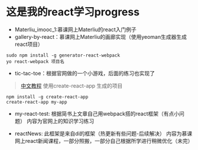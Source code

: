 # 这是我的react学习progress

* Materliu_imooc_1:慕课网上Materliu的react入门例子
* gallery-by-react：慕课网上Materliu的画廊实现（使用yeoman生成器生成react项目）

```
sudo npm install -g generator-react-webpack
yo react-webpack 项目名
```
* tic-tac-toe：根据官网做的一个小游戏，后面的练习也实现了
> [中文教程](http://www.css88.com/react/tutorial/tutorial.html)
  使用create-react-app 生成的项目

  ```
  npm install -g create-react-app
  create-react-app my-app
  ```
* my-react-test: 根据简书上文章自己用webpack搭的react框架（有点小问题）
内容为官网上的知识学习练习

* reactNews: 此框架是来自di的框架（热更新有些问题-后续解决）
内容为慕课网上react新闻课程，一部分照搬，一部分自己根据所学进行稍微优化（未完）


